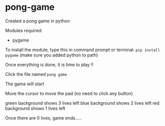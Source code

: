 # pong-game

Created a pong game in python

Modules required:
- pygame

To install the module, type this in command prompt or terminal:
`pip install pygame`
(make sure you added python to path)

Once everything is done, it is time to play !!

Click the file named `pong game`

The game will start

Move the cursor to move the pad (no need to click any button)

green background shows 3 lives left
blue background shows 2 lives left
red background shows 1 lives left

Once there are 0 lives, game ends.....
